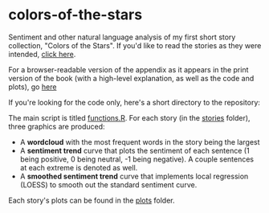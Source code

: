 # colors-of-the-stars
Sentiment and other natural language analysis of my first short story collection, "Colors of the Stars". If you'd like to read the stories as they were intended, [click here](bit.ly/colors-of-the-stars).


For a browser-readable version of the appendix as it appears in the print version of the book (with a high-level explanation, as well as the code and plots), go [here](https://kollmi.github.io/appendix.html)  

If you're looking for the code only, here's a short directory to the repository:

The main script is titled [functions.R](https://github.com/kollmi/colors-of-the-stars/blob/main/functions.R). For each story (in the [stories](https://github.com/kollmi/colors-of-the-stars/tree/main/stories) folder), three graphics are produced:
- A **wordcloud** with the most frequent words in the story being the largest
- A **sentiment trend** curve that plots the sentiment of each sentence (1 being positive, 0 being neutral, -1 being negative). A couple sentences at each extreme is denoted as well.
- A **smoothed sentiment trend** curve that implements local regression (LOESS) to smooth out the standard sentiment curve.

Each story's plots can be found in the [plots](https://github.com/kollmi/colors-of-the-stars/tree/main/plots) folder.
